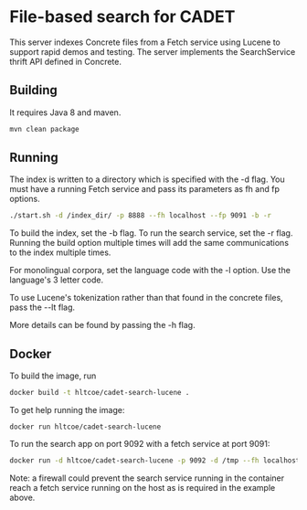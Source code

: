 File-based search for CADET
===============================
This server indexes Concrete files from a Fetch service using Lucene to support rapid demos and testing.
The server implements the SearchService thrift API defined in Concrete.

Building
---------------
It requires Java 8 and maven.

```bash
mvn clean package
```

Running
--------------
The index is written to a directory which is specified with the -d flag.
You must have a running Fetch service and pass its parameters as fh and fp options.

```bash
./start.sh -d /index_dir/ -p 8888 --fh localhost --fp 9091 -b -r
```

To build the index, set the -b flag. To run the search service, set the -r flag.
Running the build option multiple times will add the same communications to the index multiple times.

For monolingual corpora, set the language code with the -l option. Use the language's 3 letter code.

To use Lucene's tokenization rather than that found in the concrete files, pass the --lt flag.

More details can be found by passing the -h flag.

Docker
-------------
To build the image, run

```bash
docker build -t hltcoe/cadet-search-lucene .
```

To get help running the image:
```
docker run hltcoe/cadet-search-lucene
```

To run the search app on port 9092 with a fetch service at port 9091:

```bash
docker run -d hltcoe/cadet-search-lucene -p 9092 -d /tmp --fh localhost --fp 9091
```
Note: a firewall could prevent the search service running in the container reach
a fetch service running on the host as is required in the example above.

